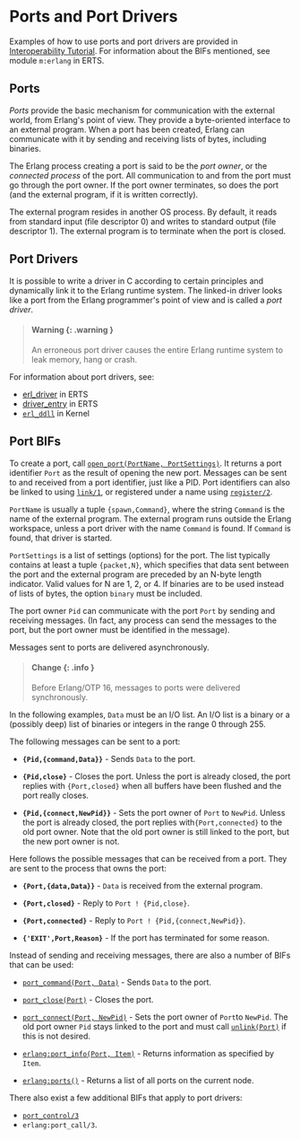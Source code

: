 <!--
%CopyrightBegin%

Copyright Ericsson AB 2023-2024. All Rights Reserved.

Licensed under the Apache License, Version 2.0 (the "License");
you may not use this file except in compliance with the License.
You may obtain a copy of the License at

    http://www.apache.org/licenses/LICENSE-2.0

Unless required by applicable law or agreed to in writing, software
distributed under the License is distributed on an "AS IS" BASIS,
WITHOUT WARRANTIES OR CONDITIONS OF ANY KIND, either express or implied.
See the License for the specific language governing permissions and
limitations under the License.

%CopyrightEnd%
-->
# Ports and Port Drivers

Examples of how to use ports and port drivers are provided in
[Interoperability Tutorial](`e:system:tutorial.md`).
For information about the BIFs mentioned, see module `m:erlang` in
ERTS.

## Ports

_Ports_ provide the basic mechanism for communication with the external world,
from Erlang's point of view. They provide a byte-oriented interface to an
external program. When a port has been created, Erlang can communicate with it
by sending and receiving lists of bytes, including binaries.

The Erlang process creating a port is said to be the _port owner_, or the
_connected process_ of the port. All communication to and from the port must go
through the port owner. If the port owner terminates, so does the port (and the
external program, if it is written correctly).

The external program resides in another OS process. By default, it reads from
standard input (file descriptor 0) and writes to standard output (file
descriptor 1). The external program is to terminate when the port is closed.

## Port Drivers

It is possible to write a driver in C according to certain principles and
dynamically link it to the Erlang runtime system. The linked-in driver looks
like a port from the Erlang programmer's point of view and is called a _port
driver_.

> #### Warning {: .warning }
>
> An erroneous port driver causes the entire Erlang runtime system to leak
> memory, hang or crash.

For information about port drivers, see:

- [erl_driver](`e:erts:erl_driver.md`) in ERTS
- [driver_entry](`e:erts:driver_entry.md`) in ERTS
- [`erl_ddll`](`m:erl_ddll`) in Kernel

## Port BIFs

To create a port, call [`open_port(PortName,
PortSettings)`](`erlang:open_port/2`). It returns a port identifier `Port`
as the result of opening the new port. Messages can be sent to
and received from a port identifier, just like a PID. Port
identifiers can also be linked to using [`link/1`](`link/1`), or
registered under a name using [`register/2`](`register/2`).

`PortName` is usually a tuple `{spawn,Command}`, where the string `Command` is
the name of the external program. The external program runs outside the Erlang
workspace, unless a port driver with the name `Command` is found. If `Command`
is found, that driver is started.

`PortSettings` is a list of settings (options) for the port. The list typically
contains at least a tuple `{packet,N}`, which specifies that data sent between
the port and the external program are preceded by an N-byte length indicator.
Valid values for N are 1, 2, or 4. If binaries are to be used instead of lists
of bytes, the option `binary` must be included.

The port owner `Pid` can communicate with the port `Port` by sending and
receiving messages. (In fact, any process can send the messages to the port, but
the port owner must be identified in the message).

Messages sent to ports are delivered asynchronously.

> #### Change {: .info }
>
> Before Erlang/OTP 16, messages to ports were delivered synchronously.

In the following examples, `Data` must be an I/O list. An I/O list is
a binary or a (possibly deep) list of binaries or integers in the
range 0 through 255.

The following messages can be sent to a port:

- **`{Pid,{command,Data}}`** - Sends `Data` to the port.

- **`{Pid,close}`** - Closes the port. Unless the port is already
    closed, the port replies with `{Port,closed}` when all buffers
    have been flushed and the port really closes.

- **`{Pid,{connect,NewPid}}`** - Sets the port owner of `Port` to
    `NewPid`. Unless the port is already closed, the port replies
    with`{Port,connected}` to the old port owner. Note that the old
    port owner is still linked to the port, but the new port owner is
    not.

Here follows the possible messages that can be received from a port. They
are sent to the process that owns the port:

- **`{Port,{data,Data}}`** - `Data` is received from the external program.

- **`{Port,closed}`** - Reply to `Port ! {Pid,close}`.

- **`{Port,connected}`** - Reply to `Port ! {Pid,{connect,NewPid}}`.

- **`{'EXIT',Port,Reason}`** - If the port has terminated for some
    reason.

Instead of sending and receiving messages, there are also a number of BIFs that
can be used:

- [`port_command(Port, Data)`](`port_command/2`) - Sends `Data` to the
  port.

- [`port_close(Port)`](`port_close/1`) - Closes the port.

- [`port_connect(Port, NewPid)`](`port_connect/2`) - Sets the port
  owner of `Port`to `NewPid`. The old port owner `Pid` stays linked to
  the port and must call [`unlink(Port)`](`unlink/1`) if this is not
  desired.

- [`erlang:port_info(Port, Item)`](`erlang:port_info/2`) - Returns
  information as specified by `Item`.

- [`erlang:ports()`](`erlang:ports/0`) - Returns a list of all ports
  on the current node.

There also exist a few additional BIFs that apply to port drivers:

- [`port_control/3`](`port_control/3`)
- `erlang:port_call/3`.
